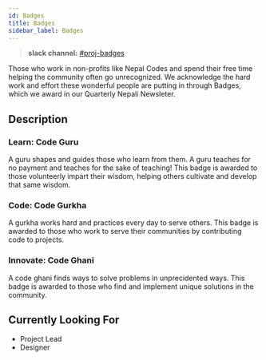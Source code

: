 ```yaml
---
id: Badges
title: Badges
sidebar_label: Badges
---
```


> **slack channel:** [#proj-badges](https://nepalcodes.slack.com/archives/C011KKLPJHL)

Those who work in non-profits like Nepal Codes and spend their free time helping the
community often go unrecognized. We acknowledge the hard work and effort these wonderful
people are putting in through Badges, which we award in our Quarterly Nepali Newsleter.

## Description

### Learn: Code Guru

A guru shapes and guides those who learn from them. A guru teaches for no payment and
teaches for the sake of teaching! This badge is awarded to those volunteerly impart their
wisdom, helping others cultivate and develop that same wisdom.

### Code: Code Gurkha

A gurkha works hard and practices every day to serve others. This badge is awarded to
those who work to serve their communities by contributing code to projects.

### Innovate: Code Ghani

A code ghani finds ways to solve problems in unprecidented ways. This badge is
awarded to those who find and implement unique solutions in the community.

## Currently Looking For

- Project Lead
- Designer
